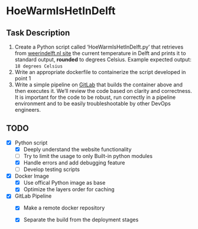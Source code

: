 # HoeWarmIsHetInDelft



## Task Description

1. Create a Python script called ‘HoeWarmIsHetInDelft.py’ that retrieves from [weerindelft.nl site](http://www.weerindelft.nl/) the current temperature in Delft and prints it to standard output, **rounded** to degrees Celsius. Example expected output: `18 degrees Celsius`
2. Write an appropriate dockerfile to containerize the script developed in point 1
3. Write a simple pipeline on [GitLab](https://www.gitlab.com) that builds the container above and then executes it.
We’ll review the code based on clarity and correctness. It is important for the code to be robust, run correctly in a pipeline environment and to be easily troubleshootable by other DevOps engineers.

## TODO

- [X] Python script
    - [X] Deeply understand the website functionality
    - [ ] Try to limit the usage to only Built-in python modules
    - [X] Handle errors and add debugging feature  
    - [ ] Develop testing scripts 
- [X] Docker Image
    - [X] Use offical Python image as base
    - [X] Optimize the layers order for caching
- [X] GitLab Pipeline
    - [X] Make a remote docker repository 
    - [X] Separate the build from the deployment stages

